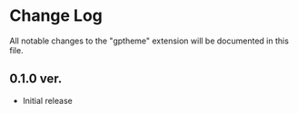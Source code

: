 # Change Log

All notable changes to the "gptheme" extension will be documented in this file.

## 0.1.0 ver.

- Initial release
